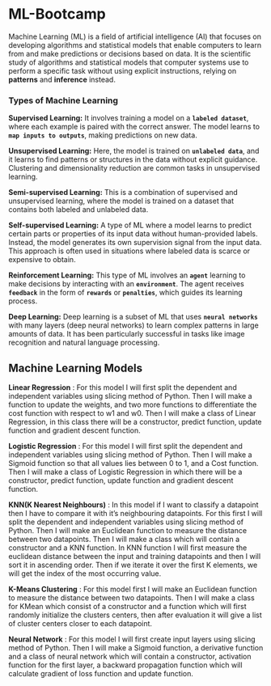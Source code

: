 # ML-Bootcamp

Machine Learning (ML) is a field of artificial intelligence (AI) that focuses on developing algorithms and statistical models that enable computers to learn from and make predictions or decisions based on data. It is the scientific study of algorithms and statistical models that computer systems use to perform a specific task without using explicit instructions, relying on **patterns** and **inference** instead.

### Types of Machine Learning
**Supervised Learning:** It involves training a model on a **`labeled dataset`**, where each example is paired with the correct answer. The model learns to **`map inputs to outputs`**, making predictions on new data.

**Unsupervised Learning:** Here, the model is trained on **`unlabeled data`**, and it learns to find patterns or structures in the data without explicit guidance. Clustering and dimensionality reduction are common tasks in unsupervised learning.

**Semi-supervised Learning:** This is a combination of supervised and unsupervised learning, where the model is trained on a dataset that contains both labeled and unlabeled data.

**Self-supervised Learning:** A type of ML where a model learns to predict certain parts or properties of its input data without human-provided labels. Instead, the model generates its own supervision signal from the input data. This approach is often used in situations where labeled data is scarce or expensive to obtain.

**Reinforcement Learning:** This type of ML involves an **`agent`** learning to make decisions by interacting with an **`environment`**. The agent receives **`feedback`** in the form of **`rewards`** or **`penalties`**, which guides its learning process.

**Deep Learning:** Deep learning is a subset of ML that uses **`neural networks`** with many layers (deep neural networks) to learn complex patterns in large amounts of data. It has been particularly successful in tasks like image recognition and natural language processing.

## Machine Learning Models
**Linear Regression**  : For this model I will first split the dependent and independent variables using slicing method of Python.
Then I will make a function to update the weights, and two more functions to differentiate the cost function with respect to w1 and w0.
Then I will make a class of Linear Regression, in this class there will be a constructor, predict function, update function and 
gradient descent function.

**Logistic Regression** :  For this model I will first split the dependent and independent variables using slicing method of Python.
Then I will make a Sigmoid function so that all values lies between 0 to 1, and a Cost function. Then I will make a class of
Logistic Regression in which there will be a constructor, predict function, update function and gradient descent function.


**KNN(K Nearest Neighbours)** : In this model if I want to classify a datapoint then I have to compare it with it’s neighbouring datapoints.
For this first I will split the dependent and independent variables using slicing method of Python. Then I will make an Euclidean 
function to measure the distance between two datapoints. Then I will make a class which will contain a constructor and a KNN function.
In KNN function I will first measure the euclidean distance between the input and training datapoints and then I will sort it in ascending order.
Then if we iterate it over the first K elements, we will get the index of the most occurring value.


**K-Means Clustering** : For this model first I will make an Euclidean function to measure the distance between two datapoints.
Then I will make a class for KMean which consist of a constructor and a function which will first randomly initialize the clusters centers,
then after evaluation it will give a list of cluster centers closer to each datapoint. 


**Neural Network** : For this model I will first create input layers using slicing method of Python. Then I will make a Sigmoid function,
a derivative function and a class of neural network which will contain a constructor, activation function for the first layer, a backward
propagation function which will calculate gradient of loss function and update function. 
